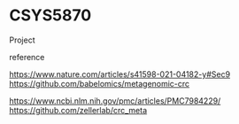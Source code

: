 # CSYS5870
Project



reference

https://www.nature.com/articles/s41598-021-04182-y#Sec9
https://github.com/babelomics/metagenomic-crc

https://www.ncbi.nlm.nih.gov/pmc/articles/PMC7984229/
https://github.com/zellerlab/crc_meta
